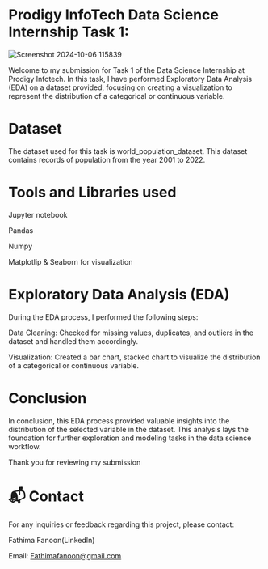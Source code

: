 # Prodigy InfoTech Data Science Internship Task 1:

![Screenshot 2024-10-06 115839](https://github.com/user-attachments/assets/3ab1f1a4-9735-45e2-bcbd-847d28bc20f9)

Welcome to my submission for Task 1 of the Data Science Internship at Prodigy Infotech. In this task, I have performed Exploratory Data Analysis (EDA) on a dataset provided, focusing on creating a visualization to represent the distribution of a categorical or continuous variable.


# Dataset
The dataset used for this task is world_population_dataset. This dataset contains records of population from the year 2001 to 2022.

# Tools and Libraries used
Jupyter notebook

Pandas

Numpy

Matplotlip & Seaborn for visualization

# Exploratory Data Analysis (EDA)
During the EDA process, I performed the following steps:

Data Cleaning: Checked for missing values, duplicates, and outliers in the dataset and handled them accordingly.

Visualization: Created a bar chart, stacked chart to visualize the distribution of a categorical or continuous variable.

# Conclusion
In conclusion, this EDA process provided valuable insights into the distribution of the selected variable in the dataset. This analysis lays the foundation for further exploration and modeling tasks in the data science workflow.

Thank you for reviewing my submission

# 📬 Contact
For any inquiries or feedback regarding this project, please contact:

Fathima Fanoon(LinkedIn)

Email: Fathimafanoon@gmail.com
